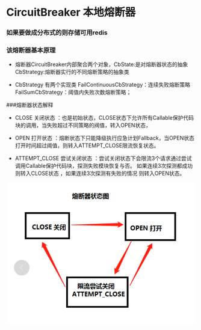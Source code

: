 # CircuitBreaker 本地熔断器
### 如果要做成分布式的则存储可用redis

### 该熔断器基本原理
- 熔断器CircuitBreaker内部聚合两个对象，CbState:是对熔断器状态的抽象  CbStrategy:熔断器实行的不同熔断策略的抽象类

- CbStrategy 有两个实现类 FailContinuousCbStrategy：连续失败熔断策略  FailSumCbStrategy：阈值内失败次数熔断策略；

###熔断器状态解释
- CLOSE 关闭状态 ：也是初始状态，CLOSE状态下允许所有Callable保护代码块的调用，当失败超过不同策略的阀值，转入OPEN状态，

- OPEN  打开状态 ：熔断状态下只能降级执行应急计划Fallback，当OPEN状态打开时间超过阈值，则转入ATTEMPT_CLOSE限流恢复状态。

- ATTEMPT_CLOSE 尝试关闭状态 ：尝试关闭状态下会限流3个请求通过尝试调用Callable保护代码块，探测失败模块恢复与否。
              如果连续3次探测都成功 则转入CLOSE状态 ，如果连续3次探测有失败的情况 则转入OPEN状态。
              
![熔断器状态机.png](./img/circuitbreaker.png)